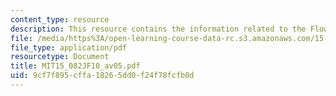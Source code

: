 ```yaml
---
content_type: resource
description: This resource contains the information related to the Flow decomposition.
file: /media/https%3A/open-learning-course-data-rc.s3.amazonaws.com/15-082j-network-optimization-fall-2010/9cf7f895cffa18265dd0f24f78fcfb0d_MIT15_082JF10_av05.pdf
file_type: application/pdf
resourcetype: Document
title: MIT15_082JF10_av05.pdf
uid: 9cf7f895-cffa-1826-5dd0-f24f78fcfb0d
---
```

